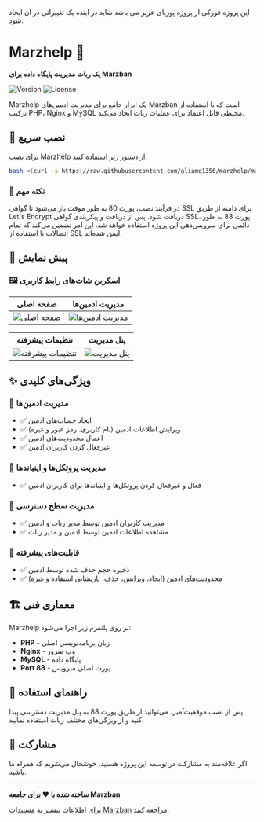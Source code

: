 این پروزه فورکی از پروژه پوریای عزیز می باشد  شاید در آینده یک تغییراتی در آن ایجاد شود:

# Marzhelp 🤖

**یک ربات مدیریت پایگاه داده برای Marzban**

![Version](https://img.shields.io/badge/version-1.0.0-blue.svg)
![License](https://img.shields.io/badge/license-MIT-green.svg)

Marzhelp یک ابزار جامع برای مدیریت ادمین‌های Marzban است که با استفاده از ترکیب PHP، Nginx و MySQL محیطی قابل اعتماد برای عملیات ربات ایجاد می‌کند.

## 🚀 نصب سریع

برای نصب Marzhelp از دستور زیر استفاده کنید:

```bash
bash <(curl -s https://raw.githubusercontent.com/aliamg1356/marzhelp/main/install.sh)
```

### 📝 نکته مهم
در فرآیند نصب، پورت 80 به طور موقت باز می‌شود تا گواهی SSL برای دامنه از طریق Let's Encrypt دریافت شود. پس از دریافت و پیکربندی گواهی SSL، پورت 88 به طور دائمی برای سرویس‌دهی این پروژه استفاده خواهد شد. این امر تضمین می‌کند که تمام اتصالات با استفاده از SSL ایمن شده‌اند.

## 📸 پیش نمایش

### 🖼️ اسکرین شات‌های رابط کاربری

| صفحه اصلی | مدیریت ادمین‌ها |
|-----------|----------------|
| ![صفحه اصلی](https://github.com/aliamg1356/marzhelp/blob/main/screenshots/Screenshot.png) | ![مدیریت ادمین‌ها](https://github.com/aliamg1356/marzhelp/blob/main/screenshots/screenshot2.jpg) |

| تنظیمات پیشرفته | پنل مدیریت |
|------------------|-------------|
| ![تنظیمات پیشرفته](https://github.com/aliamg1356/marzhelp/blob/main/screenshots/screenshot3.png) | ![پنل مدیریت](https://github.com/aliamg1356/marzhelp/blob/main/screenshots/screenshot.jpg) |

## ✨ ویژگی‌های کلیدی

### 👥 مدیریت ادمین‌ها
- ✅ ایجاد حساب‌های ادمین
- ✅ ویرایش اطلاعات ادمین (نام کاربری، رمز عبور و غیره)
- ✅ اعمال محدودیت‌های ادمین
- ✅ غیرفعال کردن کاربران ادمین

### 🔧 مدیریت پروتکل‌ها و اینباندها
- ✅ فعال و غیرفعال کردن پروتکل‌ها و اینباندها برای کاربران ادمین

### 👑 مدیریت سطح دسترسی
- ✅ مدیریت کاربران ادمین توسط مدیر ربات و ادمین
- ✅ مشاهده اطلاعات ادمین توسط ادمین و مدیر ربات

### 💾 قابلیت‌های پیشرفته
- ✅ ذخیره حجم حذف شده توسط ادمین
- ✅ محدودیت‌های ادمین (ایجاد، ویرایش، حذف، بازنشانی استفاده و غیره)

## 🏗️ معماری فنی

Marzhelp بر روی پلتفرم زیر اجرا می‌شود:
- **PHP** - زبان برنامه‌نویسی اصلی
- **Nginx** - وب سرور
- **MySQL** - پایگاه داده
- **Port 88** - پورت اصلی سرویس

## 📖 راهنمای استفاده

پس از نصب موفقیت‌آمیز، می‌توانید از طریق پورت 88 به پنل مدیریت دسترسی پیدا کنید و از ویژگی‌های مختلف ربات استفاده نمایید.

## 🤝 مشارکت

اگر علاقه‌مند به مشارکت در توسعه این پروژه هستید، خوشحال می‌شویم که همراه ما باشید.

---

**ساخته شده با ❤️ برای جامعه Marzban**

برای اطلاعات بیشتر به [مستندات Marzban](https://github.com/gozargah/Marzban) مراجعه کنید.
